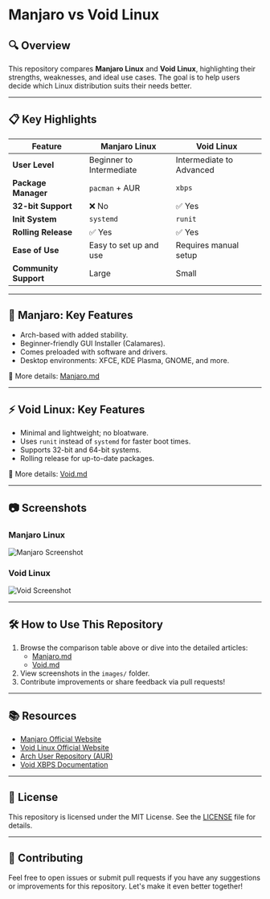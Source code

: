 # Manjaro vs Void Linux

## 🔍 Overview
This repository compares **Manjaro Linux** and **Void Linux**, highlighting their strengths, weaknesses, and ideal use cases. The goal is to help users decide which Linux distribution suits their needs better.

---

## 📋 Key Highlights

| Feature             | **Manjaro Linux**                  | **Void Linux**                    |
|---------------------|------------------------------------|-----------------------------------|
| **User Level**      | Beginner to Intermediate          | Intermediate to Advanced         |
| **Package Manager** | `pacman` + AUR                    | `xbps`                           |
| **32-bit Support**  | ❌ No                             | ✅ Yes                           |
| **Init System**     | `systemd`                         | `runit`                          |
| **Rolling Release** | ✅ Yes                            | ✅ Yes                           |
| **Ease of Use**     | Easy to set up and use            | Requires manual setup            |
| **Community Support** | Large                           | Small                            |

---

## 🌟 Manjaro: Key Features
- Arch-based with added stability.
- Beginner-friendly GUI Installer (Calamares).
- Comes preloaded with software and drivers.
- Desktop environments: XFCE, KDE Plasma, GNOME, and more.

📄 More details: [Manjaro.md](docs/manjaro.md)

---

## ⚡ Void Linux: Key Features
- Minimal and lightweight; no bloatware.
- Uses `runit` instead of `systemd` for faster boot times.
- Supports 32-bit and 64-bit systems.
- Rolling release for up-to-date packages.

📄 More details: [Void.md](docs/void.md)

---

## 📷 Screenshots
### Manjaro Linux
![Manjaro Screenshot](images/manjaro.png)

### Void Linux
![Void Screenshot](images/void.png)

---

## 🛠️ How to Use This Repository
1. Browse the comparison table above or dive into the detailed articles:
   - [Manjaro.md](docs/manjaro.md)
   - [Void.md](docs/void.md)
2. View screenshots in the `images/` folder.
3. Contribute improvements or share feedback via pull requests!

---

## 📚 Resources
- [Manjaro Official Website](https://manjaro.org/)
- [Void Linux Official Website](https://voidlinux.org/)
- [Arch User Repository (AUR)](https://aur.archlinux.org/)
- [Void XBPS Documentation](https://docs.voidlinux.org/xbps/)

---

## 📄 License
This repository is licensed under the MIT License. See the [LICENSE](LICENSE) file for details.

---

## 🙌 Contributing
Feel free to open issues or submit pull requests if you have any suggestions or improvements for this repository. Let's make it even better together!

